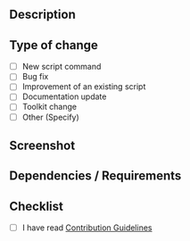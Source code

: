 ## Description

<!-- Please write a short summary for this change. If it's a new script command, explain what it does. -->

## Type of change

<!-- Please delete options that are not relevant. -->

- [ ] New script command
- [ ] Bug fix
- [ ] Improvement of an existing script
- [ ] Documentation update
- [ ] Toolkit change
- [ ] Other (Specify)

## Screenshot

<!-- If it's a new script command, please include a screenshot or a GIF of how it works. -->

## Dependencies / Requirements

<!-- If it's a new script command that requires some additional steps to make it work, please describe it here. E.g. requiring installation of another command line tool or requirement to specify username / API token / etc. -->

## Checklist

- [ ] I have read [Contribution Guidelines](https://github.com/raycast/script-commands/blob/master/CONTRIBUTING.md)